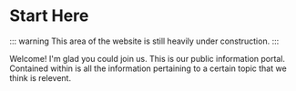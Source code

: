 # Start Here

::: warning
This area of the website is still heavily under construction.
:::

Welcome! I'm glad you could join us. This is our public information portal.
Contained within is all the information pertaining to a certain
topic that we think is relevent.
